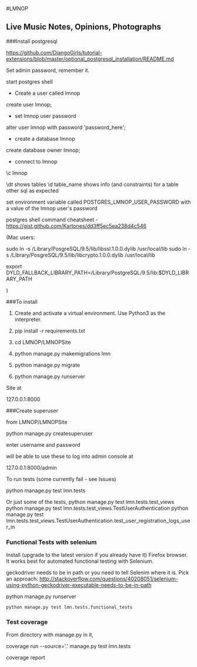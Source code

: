 #LMNOP

## Live Music Notes, Opinions, Photographs

###Install postgresql

https://github.com/DjangoGirls/tutorial-extensions/blob/master/optional_postgresql_installation/README.md

Set admin password, remember it.

start postgres shell

- Create a user called lmnop

create user lmnop;

- set lmnop user password

alter user lmnop with password 'password_here';

- create a database lmnop

create database owner lmnop;

- connect to lmnop

\c lmnop

\dt    shows tables
\d table_name   shows info (and constraints) for a table
other sql as expected

set environment variable called
POSTGRES_LMNOP_USER_PASSWORD
with a value of the lmnop user's password


postgres shell command cheatsheet - https://gist.github.com/Kartones/dd3ff5ec5ea238d4c546

(Mac users:

  sudo ln -s /Library/PosgreSQL/9.5/lib/libssl.1.0.0.dylib /usr/local/lib
  sudo ln -s /Library/PosgreSQL/9.5/lib/libcrypto.1.0.0.dylib /usr/local/lib

  export DYLD_FALLBACK_LIBRARY_PATH=/Library/PostgreSQL/9.5/lib:$DYLD_LIBRARY_PATH

)

###To install

1. Create and activate a virtual environment. Use Python3 as the interpreter.

2. pip install -r requirements.txt

3. cd LMNOP/LMNOPSite

4. python manage.py makemigrations lmn

5. python manage.py migrate

6. python manage.py runserver

Site at

127.0.0.1:8000

###Create superuser

from LMNOP/LMNOPSite

python manage.py createsuperuser

enter username and password

will be able to use these to log into admin console at

127.0.0.1:8000/admin

To run tests  (some currently fail - see Issues)

python manage.py test lmn.tests

Or just some of the tests,
python manage.py test lmn.tests.test_views
python manage.py test lmn.tests.test_views.TestUserAuthentication
python manage.py test lmn.tests.test_views.TestUserAuthentication.test_user_registration_logs_user_in



### Functional Tests with selenium

Install (upgrade to the latest version if you already have it) Firefox browser. It works best for automated functional testing with Selenium.

geckodriver needs to be in path or you need to tell Selenim where it is. Pick an approach: http://stackoverflow.com/questions/40208051/selenium-using-python-geckodriver-executable-needs-to-be-in-path

python manage.py runserver

```
python manage.py test lmn.tests.functional_tests
```

### Test coverage

From directory with manage.py in it,

coverage run --source='.' manage.py test lmn.tests

coverage report
